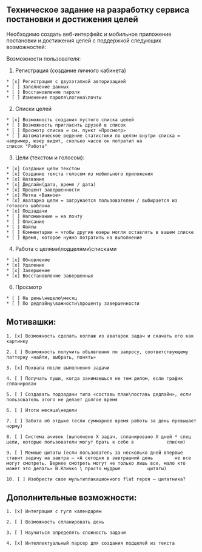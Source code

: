 ## Техническое задание на разработку сервиса постановки и достижения целей
Необходимо создать веб-интерфейс и мобильное приложение постановки и достижения целей с поддержкой следующих возможностей:

Возможности пользователя:

  1. Регистрация (создание личного кабинета)

    * [x] Регистрация с двухэтапной авторизацией
    * [ ] Заполнение данных
    * [ ] Восстановление пароля
    * [ ] Изменение пароля\логина\почты

  2. Списки целей

    * [х] Возможность создания пустого списка целей
    * [ ] Возможность пригласить друзей в список
    * [ ] Просмотр списка = см. пункт «Просмотр»
    * [ ] Автоматическое ведение статистики по целям внутри списка = например, юзер видит, сколько часов он потратил на                 список "Работа"

  3. Цели (текстом и голосом):

    * [x] Создание цели текстом
    * [x] Создание текста голосом из мобильного приложения
    * [x] Название
    * [x] Дедлайн(дата, время / дата)
    * [x] Процент завершенности
    * [x] Метка «Важное»
    * [x] Аватарка цели = загружается пользователем / выбирается из готового шаблона
    * [x] Подзадачи
    * [ ] Напоминание = на почту
    * [ ] Описание
    * [ ] Файлы
    * [ ] Комментарии = чтобы другие юзеры могли оставлять в вашем списке
    * [ ] Время, которое нужно потратить на выполнение

  4. Работа с целями\подцелями\списками
    
    * [x] Обновление
    * [x] Удаление
    * [x] Завершение
    * [x] Восстановление завершенных

  6. Просмотр
  
    * [ ] На день\неделю\месяц
    * [ ] По дедлайну\важности\проценту завершенности

## Мотивашки:

    1. [x] Возможность сделать коллаж из аватарок задач и скачать его как картинку

    2. [ ] Возможность получить объявления по запросу, соответствующему паттерну «найти, выбрать, понять»

    3. [x] Похвала после выполнения задачи

    4. [ ] Получать пуши, когда занимаешься не тем делом, если график спланирован

    5. [ ] Создавать подзадачи типа «составь план\поставь дедлайн», если пользователь этого не делает долгое время

    6. [ ] Итоги месяца\недели

    7. [ ] Забота об отдыхе (если суммарное время работы за день превышает норму)

    8. [ ] Система ачивок (выполнено X задач, спланировано X дней * спец цели, которые пользователи могут брать к себе в            списки)

    9. [ ] Мемные цитаты (если пользователь за несколько дней впервые ставит задачу на завтра – «А сегодня в завтрашний день        не все могут смотреть. Вернее смотреть могут не только лишь все, мало кто может это делать» В.Кличко \ просто мудрые          цитаты)

    10. [ ] Изобрести свое мультиплакационного flat героя – цитатника?

## Дополнительные возможности:

    1. [x] Интеграция с гугл календарем

    2. [ ] Возможность спланировать день

    3. [ ] Научиться определять сложность задачи
  
    4. [x] Интеллектуальный парсер для создания подцелей из текста

